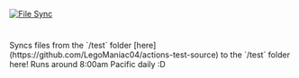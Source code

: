 [![File Sync](https://github.com/LegoManiac04/file-sync/actions/workflows/file-sync.yml/badge.svg)](https://github.com/LegoManiac04/file-sync/actions/workflows/file-sync.yml)
<h1></h1>
Syncs files from the `/test` folder [here](https://github.com/LegoManiac04/actions-test-source) to the `/test` folder here!
Runs around 8:00am Pacific daily :D
